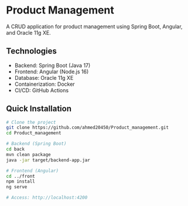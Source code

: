 # Product Management

A CRUD application for product management using Spring Boot, Angular, and Oracle 11g XE.

## Technologies

- Backend: Spring Boot (Java 17)
- Frontend: Angular (Node.js 16)
- Database: Oracle 11g XE
- Containerization: Docker
- CI/CD: GitHub Actions

## Quick Installation

```bash
# Clone the project
git clone https://github.com/ahmed20450/Product_management.git
cd Product_management

# Backend (Spring Boot)
cd back
mvn clean package
java -jar target/backend-app.jar

# Frontend (Angular)
cd ../front
npm install
ng serve

# Access: http://localhost:4200
